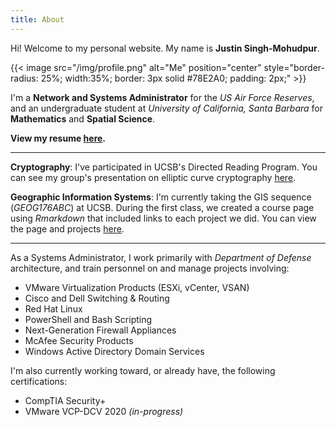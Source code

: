 ```yaml
---
title: About
---
```

Hi! Welcome to my personal website. My name is **Justin Singh-Mohudpur**.

{{< image src="/img/profile.png" alt="Me" position="center" style="border-radius: 25%; width:35%; border: 3px solid #78E2A0; padding: 2px;" >}}

I'm a **Network and Systems Administrator** for the *US Air Force Reserves*, and an undergraduate student at *University of California, Santa Barbara* for **Mathematics** and **Spatial Science**.

**View my resume [here](/assets/jsingh_resume.pdf).**

***

**Cryptography**: I've participated in UCSB's Directed Reading Program. You can see my group's presentation on elliptic curve cryptography [here](https://ucsbdrp.weebly.com/2020-posters.html).

**Geographic Information Systems**: I'm currently taking the GIS sequence (*GEOG176ABC*) at UCSB. During the first class, we created a course page using *Rmarkdown* that included links to each project we did. You can view the page and projects [here](https://geog176a.justinsingh.me/).

***

As a Systems Administrator, I work primarily with *Department of Defense* architecture, and train personnel on and manage projects involving:

- VMware Virtualization Products (ESXi, vCenter, VSAN)
- Cisco and Dell Switching & Routing
- Red Hat Linux
- PowerShell and Bash Scripting
- Next-Generation Firewall Appliances
- McAfee Security Products
- Windows Active Directory Domain Services


I'm also currently working toward, or already have, the following certifications:

- CompTIA Security+
- VMware VCP-DCV 2020 *(in-progress)*
